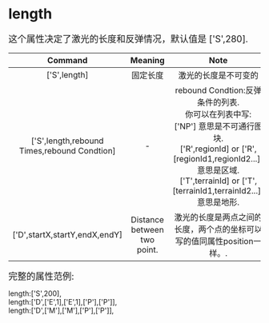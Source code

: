 # length
<font size=4>这个属性决定了激光的长度和反弹情况，默认值是 ['S',280].</font>

|                       Command                       |           Meaning           |                             Note                             |                           Example                            |
| :-------------------------------------------------: | :-------------------------: | :----------------------------------------------------------: | :----------------------------------------------------------: |
|                    ['S',length]                     |          固定长度           |                     激光的长度是不可变的                     |                          ['S',200]                           |
| [&#39;S&#39;,length,rebound Times,rebound Condtion] |              -              | rebound Condtion:反弹条件的列表.<br />你可以在列表中写:<br />['NP'] 意思是不可通行图块. <br />['R',regionId] or ['R',[regionId1,regionId2...]] 意思是区域. <br />['T',terrainId] or ['T',[terrainId1,terrainId2...]] 意思是地形. | ['S',500,10,[['NP']]] or <br /> ['S',500,10,[['NP'],['R',1]]] |
|            ['D',startX,startY,endX,endY]            | Distance between two point. | 激光的长度是两点之间的长度，两个点的坐标可以写的值同属性position一样。. |              ['D',['E',1],['E',1],['P'],['P']]               |


<font size=4>完整的属性范例:    </font>

length:['S',200],   
length:['D',['E',1],['E',1],['P'],['P']],   
length:['D',['M'],['M'],['P'],['P']],   
